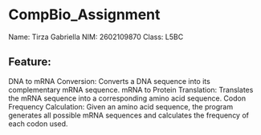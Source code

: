 # CompBio_Assignment

Name: Tirza Gabriella
NIM: 2602109870
Class: L5BC

## Feature:
DNA to mRNA Conversion: Converts a DNA sequence into its complementary mRNA sequence.
mRNA to Protein Translation: Translates the mRNA sequence into a corresponding amino acid sequence.
Codon Frequency Calculation: Given an amino acid sequence, the program generates all possible mRNA sequences and calculates the frequency of each codon used.

